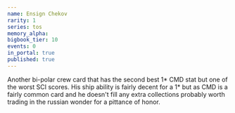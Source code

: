 ```yaml
---
name: Ensign Chekov
rarity: 1
series: tos
memory_alpha:
bigbook_tier: 10
events: 0
in_portal: true
published: true
---
```


Another bi-polar crew card that has the second best 1* CMD stat but one of the worst SCI scores. His ship ability is fairly decent for a 1* but as CMD is a fairly common card and he doesn't fill any extra collections probably worth trading in the russian wonder for a pittance of honor.
